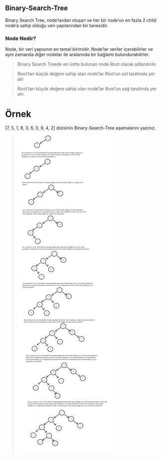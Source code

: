 ## Binary-Search-Tree
Binary Search Tree, node’lardan oluşan ve her bir node’un en fazla 2 child node’a sahip olduğu veri yapılarından bir tanesidir.
### Node Nedir?
Node, bir veri yapısının en temel birimidir.
Node’lar veriler içerebilirler ve aynı zamanda diğer nodelar ile aralarında bir bağlantı bulundurabilirler.
 >Binary Search Treede en üstte bulunan node Root olarak adlandırılır.

 >Root’tan küçük değere sahip olan node’lar Root’un sol tarafında yer alır

 >Root’tan büyük değere sahip olan node’lar Root’un sağ tarafında yer alır.
# Örnek
[7, 5, 1, 8, 3, 6, 0, 9, 4, 2] dizisinin Binary-Search-Tree aşamalarını yazınız.


> ![](Binary.png)
